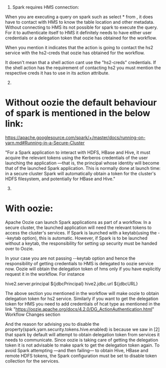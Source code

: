 1. Spark requires HMS connection: 

When you are executing a query on spark such as select * from <table>, it does have to contact with HMS to know the table location and other metadata. Without connecting to HMS its not possible for spark to execute the query. For it to authenticate itself to HMS it definitely needs to have either user credentials or a delegation token that oozie has obtained for the workflow. 

When you mention <action name="hive2-create-target-tables" cred="hs2-creds"> it indicates that the action is going to contact the hs2 service with the hs2-creds that oozie has obtained for the workflow. 

It doesn't mean that a shell action cant use the "hs2-creds" credentials. If the shell action has the requirement of contacting hs2 you must mention the respective creds it has to use in its action attribute. 


2. 

Without oozie the default behaviour of spark is mentioned in the below link: 
========================================================================== 

https://apache.googlesource.com/spark/+/master/docs/running-on-yarn.md#Running-in-a-Secure-Cluster 

"For a Spark application to interact with HDFS, HBase and Hive, it must acquire the relevant tokens using the Kerberos credentials of the user launching the application —that is, the principal whose identity will become that of the launched Spark application. This is normally done at launch time: in a secure cluster Spark will automatically obtain a token for the cluster's HDFS filesystem, and potentially for HBase and Hive." 

3. 

With oozie: 
========== 
Apache Oozie can launch Spark applications as part of a workflow. In a secure cluster, the launched application will need the relevant tokens to access the cluster's services. If Spark is launched with a keytab(using the --keytab option), this is automatic. However, if Spark is to be launched without a keytab, the responsibility for setting up security must be handed over to Oozie.

In your case you are not passing --keytab option and hence the responsibility of getting credentials to HMS is delegated to oozie service now. Oozie will obtain the delegation token of hms only if you have explicitly request it in the workflow. For instance 

<credentials> 
<credential name="hs2-creds" type="hive2"> 
<property> 
<name>hive2.server.principal</name> 
<value>${jdbcPrincipal}</value> 
</property> 
<property> 
<name>hive2.jdbc.url</name> 
<value>${jdbcURL}</value> 
</property> 
</credential> 
</credentials> 

The above section you mentioned in the workflow will make oozie to obtain delegation token for hs2 service. Similarly if you want to get the delegation token for HMS you need to add credentials of hcat type as mentioned in the link "https://oozie.apache.org/docs/4.2.0/DG_ActionAuthentication.html" Workflow Changes section 

And the reason for advising you to disable the property(spark.yarn.security.tokens.hive.enabled) is because we saw in [2] that spark by default will attempt to obtain delegation token from services it needs to communicate. Since oozie is taking care of getting the delegation token it is not advisable to make spark to get the delegation token again. To avoid Spark attempting —and then failing— to obtain Hive, HBase and remote HDFS tokens, the Spark configuration must be set to disable token collection for the services. 

